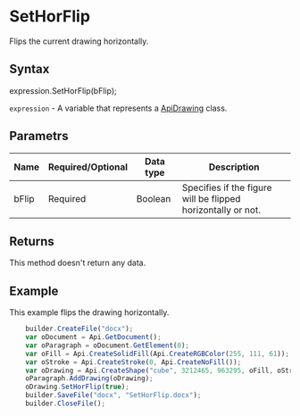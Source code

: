 # SetHorFlip

Flips the current drawing horizontally.

## Syntax

expression.SetHorFlip(bFlip);

`expression` - A variable that represents a [ApiDrawing](../ApiDrawing.md) class.

## Parametrs

| **Name** | **Required/Optional** | **Data type** | **Description** |
| ------------- | ------------- | ------------- | ------------- |
| bFlip | Required | Boolean | Specifies if the figure will be flipped horizontally or not. |

## Returns

This method doesn't return any data.

## Example

This example flips the drawing horizontally.

```javascript
	builder.CreateFile("docx");
	var oDocument = Api.GetDocument();
	var oParagraph = oDocument.GetElement(0);
	var oFill = Api.CreateSolidFill(Api.CreateRGBColor(255, 111, 61));
	var oStroke = Api.CreateStroke(0, Api.CreateNoFill());
	var oDrawing = Api.CreateShape("cube", 3212465, 963295, oFill, oStroke);
	oParagraph.AddDrawing(oDrawing);
	oDrawing.SetHorFlip(true);
	builder.SaveFile("docx", "SetHorFlip.docx");
	builder.CloseFile();
```